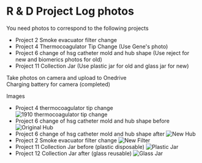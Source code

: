# R & D Project Log photos
You need photos to correspond to the following projects
* Project 2 Smoke evacuator filter change
* Project 4 Thermocoagulator Tip Change (Use Gene's photo)
* Project 6 change of hsg catheter mold and hub shape (Use reject for new and biomerics photos for old)
* Project 11 Collection Jar (Use plastic jar for old and glass jar for new)

Take photos on camera and upload to Onedrive
<br>
Charging battery for camera (completed)
<br>

Images
* Project 4 thermocoagulator tip change ![1910 thermocoagulator tip change](./images/IMG_2302.jpg)
* Project 6 change of hsg catheter mold and hub shape before ![Original Hub](./images/DSC_0071.JPG)
* Project 6 change of hsg catheter mold and hub shape after ![New Hub](./images/DSC_0072.JPG)
* Project 2 Smoke evacuator filter change ![New Filter](./images/Smoke%20Evacuator%20Filter.png)
* Project 11 Collection Jar before (plastic disposable) ![Plastic Jar](./images/DSC_0074.JPG)
* Project 12 Collection Jar after (glass reusable) ![Glass Jar](./images/DSC_0073.JPG)